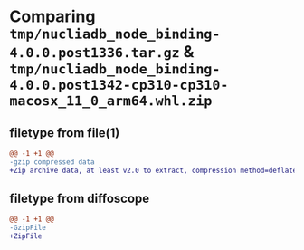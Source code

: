 # Comparing `tmp/nucliadb_node_binding-4.0.0.post1336.tar.gz` & `tmp/nucliadb_node_binding-4.0.0.post1342-cp310-cp310-macosx_11_0_arm64.whl.zip`

## filetype from file(1)

```diff
@@ -1 +1 @@
-gzip compressed data
+Zip archive data, at least v2.0 to extract, compression method=deflate
```

## filetype from diffoscope

```diff
@@ -1 +1 @@
-GzipFile
+ZipFile
```


